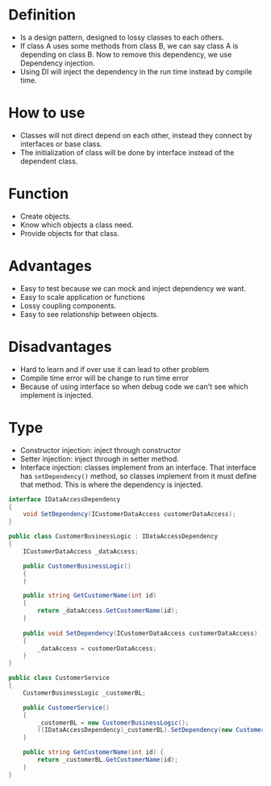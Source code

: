 # Definition 
- Is a design pattern, designed to lossy classes to each others.
- If class A uses some methods from class B, we can say class A is depending on class B. Now to remove this dependency, we use Dependency injection.
- Using DI will inject the dependency in the run time instead by compile time.
# How to use
- Classes will not direct depend on each other, instead they connect by interfaces or base class.
- The initialization of class will be done by interface instead of the dependent class.
# Function
- Create objects.
- Know which objects a class need.
- Provide objects for that class.
# Advantages
- Easy to test because we can mock and inject dependency we want.
- Easy to scale application or functions
- Lossy coupling components.
- Easy to see relationship between objects. 
# Disadvantages
- Hard to learn and if over use it can lead to other problem
- Compile time error will be change to run time error
- Because of using interface so when debug code we can't see which implement is injected.
# Type
- Constructor injection: inject through constructor
- Setter injection: inject through in setter method.
- Interface injection: classes implement from an interface. That interface has `setDependency()` method, so classes implement from it must define that method. This is where the dependency is injected.
``````C#
interface IDataAccessDependency
{
    void SetDependency(ICustomerDataAccess customerDataAccess);
}

public class CustomerBusinessLogic : IDataAccessDependency
{
    ICustomerDataAccess _dataAccess;

    public CustomerBusinessLogic()
    {
    }

    public string GetCustomerName(int id)
    {
        return _dataAccess.GetCustomerName(id);
    }
        
    public void SetDependency(ICustomerDataAccess customerDataAccess)
    {
        _dataAccess = customerDataAccess;
    }
}

public class CustomerService
{
    CustomerBusinessLogic _customerBL;

    public CustomerService()
    {
        _customerBL = new CustomerBusinessLogic();
        ((IDataAccessDependency)_customerBL).SetDependency(new CustomerDataAccess());
    }

    public string GetCustomerName(int id) {
        return _customerBL.GetCustomerName(id);
    }
}
``````